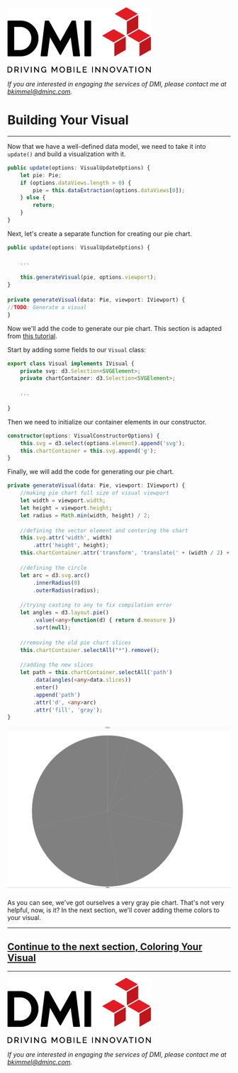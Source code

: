 [![DMI Logo](/img/DMI_Logo.png)](https://dminc.com/)

_If you are interested in engaging the services of DMI, please contact me at [bkimmel@dminc.com](mailto:bkimmel@dminc.com)._

# Building Your Visual
---
Now that we have a well-defined data model, we need to take it into `update()` and build a visualization with it.
```typescript
public update(options: VisualUpdateOptions) {
    let pie: Pie;
    if (options.dataViews.length > 0) {
        pie = this.dataExtraction(options.dataViews[0]);
    } else {
        return;
    }
}
```

Next, let's create a separate function for creating our pie chart.

```typescript
public update(options: VisualUpdateOptions) {

    ...

    this.generateVisual(pie, options.viewport);
}

private generateVisual(data: Pie, viewport: IViewport) {
//TODO: Generate a visual
}
```

Now we'll add the code to generate our pie chart. This section is adapted from [this tutorial](http://zeroviscosity.com/d3-js-step-by-step/step-1-a-basic-pie-chart).

Start by adding some fields to our `Visual` class:

```typescript
export class Visual implements IVisual {
    private svg: d3.Selection<SVGElement>;
    private chartContainer: d3.Selection<SVGElement>;

    ...

}
```

Then we need to initialize our container elements in our constructor.
```typescript
constructor(options: VisualConstructorOptions) {
    this.svg = d3.select(options.element).append('svg');
    this.chartContainer = this.svg.append('g');
}
```

Finally, we will add the code for generating our pie chart.
```typescript
private generateVisual(data: Pie, viewport: IViewport) {
    //making pie chart full size of visual viewport
    let width = viewport.width;
    let height = viewport.height;
    let radius = Math.min(width, height) / 2;

    //defining the vector element and centering the chart
    this.svg.attr('width', width)
        .attr('height', height);
    this.chartContainer.attr('transform', 'translate(' + (width / 2) + ',' + (height / 2) + ')');

    //defining the circle
    let arc = d3.svg.arc()
        .innerRadius(0)
        .outerRadius(radius);

    //trying casting to any to fix compilation error
    let angles = d3.layout.pie()
        .value(<any>function(d) { return d.measure })
        .sort(null);

    //removing the old pie chart slices
    this.chartContainer.selectAll("*").remove();

    //adding the new slices
    let path = this.chartContainer.selectAll('path')
        .data(angles(<any>data.slices))
        .enter()
        .append('path')
        .attr('d', <any>arc)
        .attr('fill', 'gray');
}
```

![A very gray Pie chart.](/img/UncoloredPieChart.png)

As you can see, we've got ourselves a very gray pie chart. That's not very helpful, now, is it? In the next section, we'll cover adding theme colors to your visual.

---
## **[Continue to the next section, Coloring Your Visual](../visualizing/5-ColoringYourVisual.md)**
---

[![DMI Logo](/img/DMI_Logo.png)](https://dminc.com/)

_If you are interested in engaging the services of DMI, please contact me at [bkimmel@dminc.com](mailto:bkimmel@dminc.com)._
